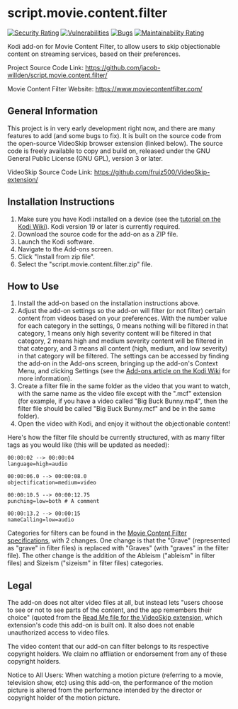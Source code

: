 # script.movie.content.filter
[![Security Rating](https://sonarcloud.io/api/project_badges/measure?project=jacob-willden_script.movie.content.filter&metric=security_rating)](https://sonarcloud.io/summary/new_code?id=jacob-willden_script.movie.content.filter)
[![Vulnerabilities](https://sonarcloud.io/api/project_badges/measure?project=jacob-willden_script.movie.content.filter&metric=vulnerabilities)](https://sonarcloud.io/summary/new_code?id=jacob-willden_script.movie.content.filter)
[![Bugs](https://sonarcloud.io/api/project_badges/measure?project=jacob-willden_script.movie.content.filter&metric=bugs)](https://sonarcloud.io/summary/new_code?id=jacob-willden_script.movie.content.filter)
[![Maintainability Rating](https://sonarcloud.io/api/project_badges/measure?project=jacob-willden_script.movie.content.filter&metric=sqale_rating)](https://sonarcloud.io/summary/new_code?id=jacob-willden_script.movie.content.filter)

Kodi add-on for Movie Content Filter, to allow users to skip objectionable content on streaming services, based on their preferences.

Project Source Code Link: https://github.com/jacob-willden/script.movie.content.filter/

Movie Content Filter Website: https://www.moviecontentfilter.com/

## General Information
This project is in very early development right now, and there are many features to add (and some bugs to fix). It is built on the source code from the open-source VideoSkip browser extension (linked below). The source code is freely available to copy and build on, released under the GNU General Public License (GNU GPL), version 3 or later.

VideoSkip Source Code Link: https://github.com/fruiz500/VideoSkip-extension/

## Installation Instructions

1. Make sure you have Kodi installed on a device (see the [tutorial on the Kodi Wiki](https://kodi.wiki/view/Installing)). Kodi version 19 or later is currently required.
2. Download the source code for the add-on as a ZIP file.
3. Launch the Kodi software.
4. Navigate to the Add-ons screen.
5. Click "Install from zip file".
6. Select the "script.movie.content.filter.zip" file.

## How to Use

1. Install the add-on based on the installation instructions above.
2. Adjust the add-on settings so the add-on will filter (or not filter) certain content from videos based on your preferences. With the number value for each category in the settings, 0 means nothing will be filtered in that category, 1 means only high severity content will be filtered in that category, 2 means high and medium severity content will be filtered in that category, and 3 means all content (high, medium, and low severity) in that category will be filtered. The settings can be accessed by finding the add-on in the Add-ons screen, bringing up the add-on's Context Menu, and clicking Settings (see the [Add-ons article on the Kodi Wiki](https://kodi.wiki/view/Add-ons) for more information). 
3. Create a filter file in the same folder as the video that you want to watch, with the same name as the video file except with the ".mcf" extension (for example, if you have a video called "Big Buck Bunny.mp4", then the filter file should be called "Big Buck Bunny.mcf" and be in the same folder).
4. Open the video with Kodi, and enjoy it without the objectionable content!

Here's how the filter file should be currently structured, with as many filter tags as you would like (this will be updated as needed):

    00:00:02 --> 00:00:04
    language=high=audio

    00:00:06.0 --> 00:00:08.0
    objectification=medium=video

    00:00:10.5 --> 00:00:12.75
    punching=low=both # A comment
    
    00:00:13.2 --> 00:00:15
    nameCalling=low=audio

Categories for filters can be found in the [Movie Content Filter specifications](https://www.moviecontentfilter.com/specification), with 2 changes. One change is that the "Grave" (represented as "grave" in filter files) is replaced with "Graves" (with "graves" in the filter file). The other change is the addition of the Ableism ("ableism" in filter files) and Sizeism ("sizeism" in filter files) categories.

## Legal

The add-on does not alter video files at all, but instead lets "users choose to see or not to see parts of the content, and the app remembers their choice" (quoted from the [Read Me file for the VideoSkip extension](https://github.com/fruiz500/VideoSkip-extension/blob/master/README.md), which extension's code this add-on is built on). It also does not enable unauthorized access to video files.

The video content that our add-on can filter belongs to its respective copyright holders. We claim no affliation or endorsement from any of these copyright holders.

Notice to All Users: When watching a motion picture (referring to a movie, television show, etc) using this add-on, the performance of the motion picture is altered from the performance intended by the director or copyright holder of the motion picture.
